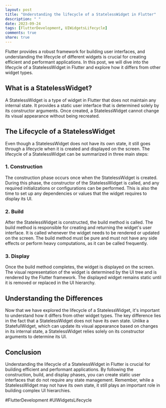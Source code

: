 ```yaml
---
layout: post
title: "Understanding the lifecycle of a StatelessWidget in Flutter"
description: " "
date: 2023-09-24
tags: [FlutterDevelopment, UIWidgetsLifecycle]
comments: true
share: true
---
```


Flutter provides a robust framework for building user interfaces, and understanding the lifecycle of different widgets is crucial for creating efficient and performant applications. In this post, we will dive into the lifecycle of a StatelessWidget in Flutter and explore how it differs from other widget types.

## What is a StatelessWidget? ##

A StatelessWidget is a type of widget in Flutter that does not maintain any internal state. It provides a static user interface that is determined solely by its constructor arguments. Once created, a StatelessWidget cannot change its visual appearance without being recreated.

## The Lifecycle of a StatelessWidget ##

Even though a StatelessWidget does not have its own state, it still goes through a lifecycle when it is created and displayed on the screen. The lifecycle of a StatelessWidget can be summarized in three main steps:

### 1. Construction ###

The construction phase occurs once when the StatelessWidget is created. During this phase, the constructor of the StatelessWidget is called, and any required initializations or configurations can be performed. This is also the time to set up any dependencies or values that the widget requires to display its UI.

### 2. Build ###

After the StatelessWidget is constructed, the build method is called. The build method is responsible for creating and returning the widget's user interface. It is called whenever the widget needs to be rendered or updated on the screen. The build method must be pure and must not have any side effects or perform heavy computations, as it can be called frequently.

### 3. Display ###

Once the build method completes, the widget is displayed on the screen. The visual representation of the widget is determined by the UI tree and is rendered by the Flutter framework. The displayed widget remains static until it is removed or replaced in the UI hierarchy.

## Understanding the Differences ##

Now that we have explored the lifecycle of a StatelessWidget, it's important to understand how it differs from other widget types. The key difference lies in the fact that a StatelessWidget does not have its own state. Unlike a StatefulWidget, which can update its visual appearance based on changes in its internal state, a StatelessWidget relies solely on its constructor arguments to determine its UI.

## Conclusion ##

Understanding the lifecycle of a StatelessWidget in Flutter is crucial for building efficient and performant applications. By following the construction, build, and display phases, you can create static user interfaces that do not require any state management. Remember, while a StatelessWidget may not have its own state, it still plays an important role in building complex UI hierarchies.

#FlutterDevelopment #UIWidgetsLifecycle
